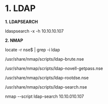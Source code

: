 # 1. LDAP

**1. LDAPSEARCH**

ldaspsearch -x -h 10.10.10.107

**2. NMAP**

locate -r nse$ | grep -i ldap

/usr/share/nmap/scripts/ldap-brute.nse

/usr/share/nmap/scripts/ldap-novell-getpass.nse

/usr/share/nmap/scripts/ldap-rootdse.nse

/usr/share/nmap/scripts/ldap-search.nse

nmap --script ldap-search 10.10.010.107

